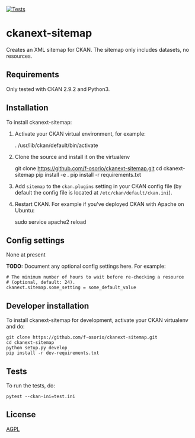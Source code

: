[![Tests](https://github.com/f-osorio/ckanext-sitemap/workflows/Tests/badge.svg?branch=main)](https://github.com/f-osorio/ckanext-sitemap/actions)

# ckanext-sitemap

Creates an XML sitemap for CKAN. The sitemap only includes datasets, no resources.


## Requirements

Only tested with CKAN 2.9.2 and Python3.

## Installation

To install ckanext-sitemap:

1. Activate your CKAN virtual environment, for example:

     . /usr/lib/ckan/default/bin/activate

2. Clone the source and install it on the virtualenv

    git clone https://github.com/f-osorio/ckanext-sitemap.git
    cd ckanext-sitemap
    pip install -e .
	pip install -r requirements.txt

3. Add `sitemap` to the `ckan.plugins` setting in your CKAN
   config file (by default the config file is located at
   `/etc/ckan/default/ckan.ini`).

4. Restart CKAN. For example if you've deployed CKAN with Apache on Ubuntu:

     sudo service apache2 reload


## Config settings

None at present

**TODO:** Document any optional config settings here. For example:

	# The minimum number of hours to wait before re-checking a resource
	# (optional, default: 24).
	ckanext.sitemap.some_setting = some_default_value


## Developer installation

To install ckanext-sitemap for development, activate your CKAN virtualenv and
do:

    git clone https://github.com/f-osorio/ckanext-sitemap.git
    cd ckanext-sitemap
    python setup.py develop
    pip install -r dev-requirements.txt


## Tests

To run the tests, do:

    pytest --ckan-ini=test.ini


## License

[AGPL](https://www.gnu.org/licenses/agpl-3.0.en.html)
